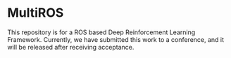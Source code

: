 # MultiROS

This repository is for a ROS based Deep Reinforcement Learning Framework. 
Currently, we have submitted this work to a conference, and it will be released after receiving acceptance.   
